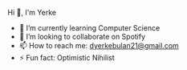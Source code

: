  Hi 👋, I'm Yerke


- 🌱 I’m currently learning Computer Science
- 👯 I’m looking to collaborate on Spotify
- 📫 How to reach me: dyerkebulan21@gmail.com
- ⚡ Fun fact: Optimistic Nihilist

